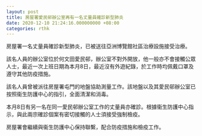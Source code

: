 ```yaml
---
layout: post
title: 房屋署愛民邨辦公室再有一名丈量員確診新型肺炎
date: 2020-12-10 21:24:16.000000000 +08:00
categories: rthk
---
```


房屋署一名丈量員確診新型肺炎，已被送往亞洲博覽館社區治療設施接受治療。

該名人員的辦公室位於何文田愛民邨，辦公室不對外開放，他一般亦不會接觸公眾人士，最近一次上班日期為本月8日，最近沒有外遊紀錄，於工作時均佩戴口罩及遵守其他防疫措施。

該名人員曾被派往房屋署屯門的地盤協助測量工作。該地盤以及其愛民邨辦公室已按照衞生防護中心的指引，全面清潔和消毒。

本月8日有另一名在同一愛民邨辦公室工作的丈量員亦確診。根據衞生防護中心指示，與此兩宗確診個案有密切接觸的人士須接受強制檢疫。

房屋署會繼續與衞生防護中心保持聯繫，配合防疫措施和檢疫工作。
